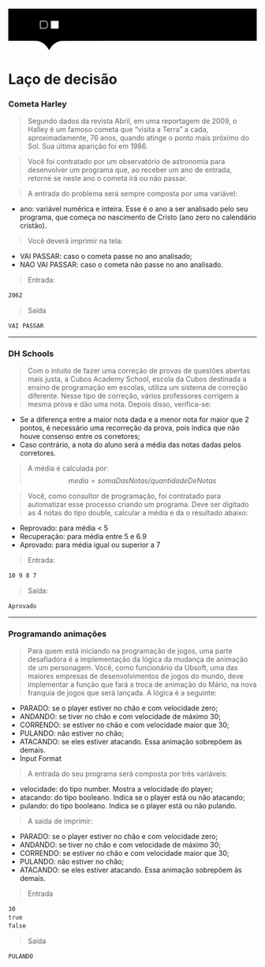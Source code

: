![](./digital-house-header.png)

# Laço de decisão

### Cometa Harley

> Segundo dados da revista Abril, em uma reportagem de 2009, o Halley é um famoso cometa que “visita a Terra” a cada, aproximadamente, 76 anos, quando atinge o ponto mais próximo do Sol. Sua última aparição foi em 1986.

> Você foi contratado por um observatório de astronomia para desenvolver um programa que, ao receber um ano de entrada, retorne se neste ano o cometa irá ou não passar.

> A entrada do problema será sempre composta por uma variável:

- ano: variável numérica e inteira. Esse é o ano a ser analisado pelo seu programa, que começa no nascimento de Cristo (ano zero no calendário cristão).

> Você deverá imprimir na tela:

- VAI PASSAR: caso o cometa passe no ano analisado;
- NAO VAI PASSAR: caso o cometa não passe no ano analisado.

> Entrada: 
````cmd
2062
````

> Saída
````cmd
VAI PASSAR
````
_________________________________________

### DH Schools

> Com o intuito de fazer uma correção de provas de questões abertas mais justa, a Cubos Academy School, escola da Cubos destinada a ensino de programação em escolas, utiliza um sistema de correção diferente. Nesse tipo de correção, vários professores corrigem a mesma prova e dão uma nota. Depois disso, verifica-se:

- Se a diferença entre a maior nota dada e a menor nota for maior que 2 pontos, é necessário uma recorreção da prova, pois indica que não houve consenso entre os corretores;
- Caso contrário, a nota do aluno será a média das notas dadas pelos corretores.
> A média é calculada por: $$ media  = somaDasNotas / quantidadeDeNotas $$

> Você, como consultor de programação, foi contratado para automatizar esse processo criando um programa. Deve ser digitado as 4 notas do tipo double, calcular a média e da o resultado abaixo:

- Reprovado: para média < 5
- Recuperação: para média entre 5 e 6.9
- Aprovado: para média igual ou superior a 7

> Entrada: 
````cmd
10 9 8 7
````

> Saída: 
````cmd
Aprovado
````

________________________________
### Programando animações

> Para quem está iniciando na programação de jogos, uma parte desafiadora é a implementação da lógica da mudança de animação de um personagem. Você, como funcionário da Ubsoft, uma das maiores empresas de desenvolvimentos de jogos do mundo, deve implementar a função que fará a troca de animação do Mário, na nova franquia de jogos que será lançada. A lógica é a seguinte:

- PARADO: se o player estiver no chão e com velocidade zero;
- ANDANDO: se tiver no chão e com velocidade de máximo 30;
- CORRENDO: se estiver no chão e com velocidade maior que 30;
- PULANDO: não estiver no chão;
- ATACANDO: se eles estiver atacando. Essa animação sobrepõem às demais.
- Input Format

> A entrada do seu programa será composta por três variáveis:

- velocidade: do tipo number. Mostra a velocidade do player;
- atacando: do tipo booleano. Indica se o player está ou não atacando;
- pulando: do tipo booleano. Indica se o player está ou não pulando.

> A saida de imprimir:
- PARADO: se o player estiver no chão e com velocidade zero;
- ANDANDO: se tiver no chão e com velocidade de máximo 30;
- CORRENDO: se estiver no chão e com velocidade maior que 30;
- PULANDO: não estiver no chão;
- ATACANDO: se eles estiver atacando. Essa animação sobrepõem às demais.

> Entrada
```cmd
30
true
false
```
> Saída
```cmd
PULANDO
```